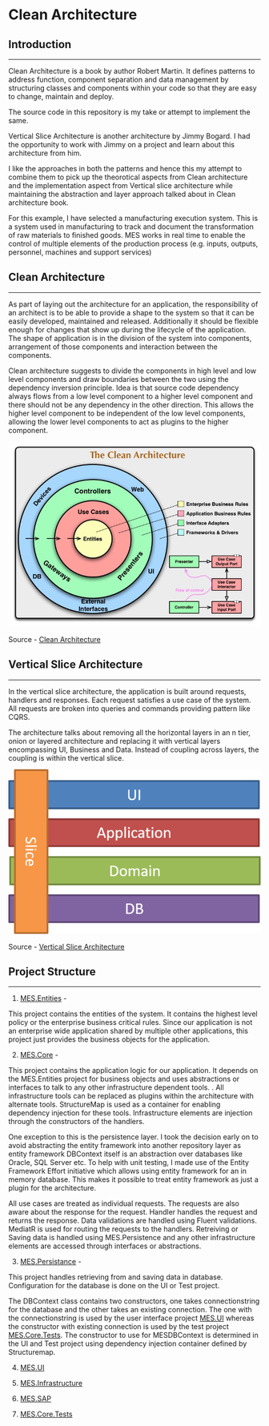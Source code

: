 # Clean Architecture

## Introduction
---

Clean Architecture is a book by author Robert Martin. It defines patterns to address function, component separation and data management by structuring classes and components within your code so that they are easy to change, maintain and deploy. 

The source code in this repository is my take or attempt to implement the same.

Vertical Slice Architecture is another architecture by Jimmy Bogard. I had the opportunity to work with Jimmy on a project and learn about this architecture from him.

I like the approaches in both the patterns and hence this my attempt to combine them to pick up the theorotical aspects from Clean architecture and the implementation aspect from Vertical slice architecture while maintaining the abstraction and layer approach talked about in Clean architecture book.

For this example, I have selected a manufacturing execution system. This is a system used in manufacturing to track and document the transformation of raw materials to finished goods. MES works in real time to enable the control of multiple elements of the production process (e.g. inputs, outputs, personnel, machines and support services)

## Clean Architecture
---

As part of laying out the architecture for an application, the responsibility of an architect is to be able to provide a shape to the system so that it can be easily developed, maintained and released. Additionally it should be flexible enough for changes that show up during the lifecycle of the application. The shape of application is in the division of the system into components, arrangement of those components and interaction between the components.

Clean architecture suggests to divide the components in high level and low level components and draw boundaries between the two using the dependency inversion principle. Idea is that source code dependency always flows from a low level component to a higher level component and there should not be any dependency in the other direction. This allows the higher level component to be independent of the low level components, allowing the lower level components to act as plugins to the higher component.

![](src/images/CleanArchitecture.jpg)

Source - [Clean Architecture]()

## Vertical Slice Architecture
---

In the vertical slice architecture, the application is built around requests, handlers and responses. Each request satisfies a use case of the system. All requests are broken into queries and commands providing pattern like CQRS.

The architecture talks about removing all the horizontal layers in an n tier, onion or layered architecture and replacing it with vertical layers encompassing UI, Business and Data. Instead of coupling across layers, the coupling is within the vertical slice.

![](src/images/VerticalSliceArchitecture.png)

Source - [Vertical Slice Architecture](https://jimmybogard.com/vertical-slice-architecture/)

## Project Structure
---

1. [MES.Entities](https://github.com/dibyenduk/CleanArchitecture/tree/main/src/MES.Entities) -

This project contains the entities of the system. It contains the highest level policy or the enterprise business critical rules. Since our application is not an enterprise wide application shared by multiple other applications, this project just provides the business objects for the application.

2. [MES.Core](https://github.com/dibyenduk/CleanArchitecture/tree/main/src/MES.Core) -

This project contains the application logic for our application. It depends on the MES.Entities project for business objects and uses abstractions or interfaces to talk to any other infrastructure dependent tools. . All infrastructure tools can be replaced as plugins within the architecture with alternate tools. StructureMap is used as a container for enabling dependency injection for these tools. Infrastructure elements are injection through the constructors of the handlers. 

One exception to this is the persistence layer. I took the decision early on to avoid abstracting the entity framework into another repository layer as entity framework DBContext itself is an abstraction over databases like Oracle, SQL Server etc. To help with unit testing, I made use of the Entity Framework Effort initiative which allows using entity framework for an in memory database. This makes it possible to treat entity framework as just a plugin for the architecture.

All use cases are treated as individual requests. The requests are also aware about the response for the request. Handler handles the request and returns the response. Data validations are handled using Fluent validations. MediatR is used for routing the requests to the handlers. Retreiving or Saving data is handled using MES.Persistence and any other infrastructure elements are accessed through interfaces or abstractions.

3. [MES.Persistance](https://github.com/dibyenduk/CleanArchitecture/tree/main/src/MES.Persistence) -

This project handles retrieving from and saving data in database. Configuration for the database is done on the UI or Test project. 

The DBContext class contains two constructors, one takes connectionstring for the database and the other takes an existing connection. The one with the connectionstring is used by the user interface project [MES.UI](https://github.com/dibyenduk/CleanArchitecture/tree/main/src/MES.UI) whereas the constructor with existing connection is used by the test project [MES.Core.Tests](https://github.com/dibyenduk/CleanArchitecture/tree/main/src/MES.Core.Tests). The constructor to use for MESDBContext is determined in the UI and Test project using dependency injection container defined by Structuremap.

4. [MES.UI](https://github.com/dibyenduk/CleanArchitecture/tree/main/src/MES.UI)

5. [MES.Infrastructure](https://github.com/dibyenduk/CleanArchitecture/tree/main/src/MES.Infrastructure)

6. [MES.SAP](https://github.com/dibyenduk/CleanArchitecture/tree/main/src/MES.SAP)

7. [MES.Core.Tests](https://github.com/dibyenduk/CleanArchitecture/tree/main/src/MES.Core.Tests)
